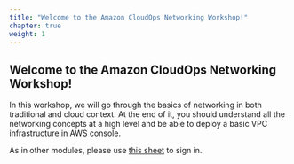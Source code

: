 ```yaml
---
title: "Welcome to the Amazon CloudOps Networking Workshop!"
chapter: true
weight: 1
---
```


## Welcome to the Amazon CloudOps Networking Workshop!

In this workshop, we will go through the basics of networking in both traditional and cloud context. At the end of it, you should understand all the networking concepts at a high level and be able to deploy a basic VPC infrastructure in AWS console.


As in other modules, please use [this sheet](https://docs.google.com/spreadsheets/d/1xxHMJ_m2R-VvTCkJWQvTv6I2geRETGq9m9ezoIEyBxw/edit#gid=0) to sign in. 